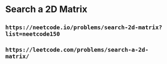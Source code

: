 # Search a 2D Matrix

## `https://neetcode.io/problems/search-2d-matrix?list=neetcode150`

## `https://leetcode.com/problems/search-a-2d-matrix/`